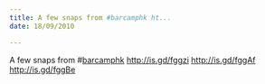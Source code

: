 ```yaml
---
title: A few snaps from #barcamphk ht...
date: 18/09/2010

---
```


A few snaps from #<a href="http://search.twitter.com/search?q=%23barcamphk" class="aktt_hashtag">barcamphk</a> <a href="http://is.gd/fggzi" rel="nofollow">http://is.gd/fggzi</a> <a href="http://is.gd/fggAf" rel="nofollow">http://is.gd/fggAf</a> <a href="http://is.gd/fggBe" rel="nofollow">http://is.gd/fggBe</a>
